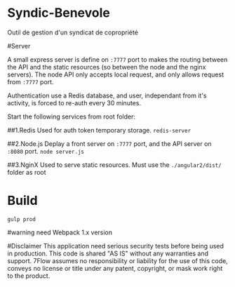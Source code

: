 # Syndic-Benevole
Outil de gestion d'un syndicat de copropriété

#Server

A small express server is define on `:7777` port to makes the routing between the API and the static resources (so between the node and the nginx servers).
The node API only accepts local request, and only allows request from `:7777` port.

Authentication use a Redis database, and user, independant from it's activity, is forced to re-auth every 30 minutes.

Start the following services from root folder:

##1.Redis
Used for auth token temporary storage.
`redis-server`

##2.Node.js
Deplay a front server on `:7777` port, and the API server on `:8080` port.
`node server.js`

##3.NginX
Used to serve static resources.
Must use the `./angular2/dist/` folder as root

# Build

`gulp prod`

#warning
need Webpack 1.x version

#Disclaimer
This application need serious security tests before being used in production.
This code is shared "AS IS" without any warranties and support.
7Flow assumes no responsibility or liability for the use of this code, conveys no license or title under any patent, copyright, or mask work right to the product.

